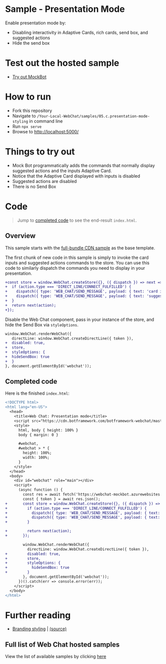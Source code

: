 # Sample - Presentation Mode

Enable presentation mode by:
- Disabling interactivity in Adaptive Cards, rich cards, send box, and suggested actions
- Hide the send box

# Test out the hosted sample
- [Try out MockBot](https://microsoft.github.io/BotFramework-WebChat/05.c.presentation-mode-styling)

# How to run
- Fork this repository
- Navigate to `/Your-Local-WebChat/samples/05.c.presentation-mode-styling` in command line
- Run `npx serve`
- Browse to [http://localhost:5000/](http://localhost:5000/)

# Things to try out

- Mock Bot programmatically adds the commands that normally display suggested actions and the inputs Adaptive Card.
- Notice that the Adaptive Card displayed with inputs is disabled
- Suggested actions are disabled
- There is no Send Box

# Code

> Jump to [completed code](#completed-code) to see the end-result `index.html`.

## Overview

This sample starts with the [full-bundle CDN sample](./../01.a.getting-started-full-bundle/README.md) as the base template.

The first chunk of new code in this sample is simply to invoke the card inputs and suggested actions commands to the store. You can use this code to similarly dispatch the commands you need to display in your presentation.

```diff
+const store = window.WebChat.createStore({}, ({ dispatch }) => next => action => {
+  if (action.type === 'DIRECT_LINE/CONNECT_FULFILLED') {
+    dispatch({ type: 'WEB_CHAT/SEND_MESSAGE', payload: { text: 'card inputs' } });
+    dispatch({ type: 'WEB_CHAT/SEND_MESSAGE', payload: { text: 'suggested-actions' } });
+  }
+  return next(action);
+});
```

Disable the Web Chat component, pass in your instance of the store, and hide the Send Box via `styleOptions`.

```diff
window.WebChat.renderWebChat({
   directLine: window.WebChat.createDirectLine({ token }),
+  disabled: true,
+  store,
+  styleOptions: {
+  hideSendBox: true
+  }
}, document.getElementById('webchat'));
```


## Completed code

Here is the finished `index.html`:

```diff
<!DOCTYPE html>
<html lang="en-US">
  <head>
    <title>Web Chat: Presentation mode</title>
    <script src="https://cdn.botframework.com/botframework-webchat/master/webchat.js"></script>
    <style>
      html, body { height: 100% }
      body { margin: 0 }

      #webchat,
      #webchat > * {
        height: 100%;
        width: 100%;
      }
    </style>
  </head>
  <body>
    <div id="webchat" role="main"></div>
    <script>
      (async function () {
        const res = await fetch('https://webchat-mockbot.azurewebsites.net/directline/token', { method: 'POST' });
        const { token } = await res.json();
+       const store = window.WebChat.createStore({}, ({ dispatch }) => next => action => {
+         if (action.type === 'DIRECT_LINE/CONNECT_FULFILLED') {
+           dispatch({ type: 'WEB_CHAT/SEND_MESSAGE', payload: { text: 'card inputs' } });
+           dispatch({ type: 'WEB_CHAT/SEND_MESSAGE', payload: { text: 'suggested-actions' } });
+         }

+         return next(action);
+       });

        window.WebChat.renderWebChat({
          directLine: window.WebChat.createDirectLine({ token }),
+         disabled: true,
+         store,
+         styleOptions: {
+           hideSendBox: true
+         }
        }, document.getElementById('webchat'));
      })().catch(err => console.error(err));
    </script>
  </body>
</html>
```
# Further reading

- [Branding styling](https://microsoft.github.io/BotFramework-WebChat/05.a.branding-webchat-styling) | [(source)](https://github.com/Microsoft/BotFramework-WebChat/tree/master/samples/05.a.branding-webchat-styling)

## Full list of Web Chat hosted samples

View the list of available samples by clicking [here](https://github.com/Microsoft/BotFramework-WebChat/tree/master/samples)
